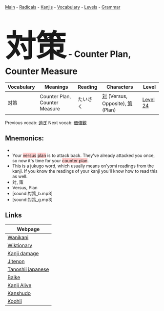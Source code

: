 <style> bigfont {font-size: 100px}</style>
[Main](../README.md) -
[Radicals](../radicals.md) -
[Kanjis](../kanjis.md) -
[Vocabulary](../vocabulary.md) -
[Levels](../levels.md) -
[Grammar](../grammar.md)
# <bigfont> 対策</bigfont> - Counter Plan, Counter Measure 

| Vocabulary | Meanings | Reading | Characters | Level |
| --- | --- | --- | --- | --- |
| 対策 | Counter Plan, Counter Measure | たいさく |  [対](../kanjis/対.md) (Versus, Opposite), [策](../kanjis/策.md) (Plan) | [Level 24](../levels/wk_level24.md) |

Previous vocab: [過ぎ](過ぎ.md) Next vocab: [価値観](価値観.md) 

## Mnemonics:

* 
* Your <span style="background-color:#ffcccb"> versus</span> <span style="background-color:#ffcccb"> plan</span> is to attack back. They've already attacked you once, so now it's time for your <span style="background-color:#ffcccb"> counter plan</span>.
* This is a jukugo word, which usually means on'yomi readings from the kanji. If you know the readings of your kanji you'll know how to read this as well.
* 対, 策
* Versus, Plan
* [sound:対策_b.mp3]
* [sound:対策_g.mp3]


## Links 

| Webpage |
| --- |
| [Wanikani          ](https://www.wanikani.com/kanji/対策) |
| [Wiktionary        ](https://en.wiktionary.org/wiki/対策) |
| [Kanji damage      ](http://www.kanjidamage.com/kanji/search?utf8=✓&q=対策) |
| [Jitenon           ](https://jitenon.com/kanji/対策) |
| [Tanoshii japanese ](https://www.tanoshiijapanese.com/dictionary/kanji.cfm?k=対策) |
| [Baike             ](https://baike.baidu.com/item/対策) |
| [Kanji Alive       ](https://app.kanjialive.com/対策) |
| [Kanshudo          ](https://www.kanshudo.com/searchmn?q=対策) |
| [Koohii            ](https://kanji.koohii.com/study/kanji/対策) |
